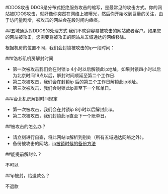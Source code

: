 <!-- --- tag: ddos abuse -->
#DDOS攻击
DDOS是分布式拒绝服务攻击的缩写，是最常见的攻击方式。你的网站被DDOS攻击，就好像你突然在网络上被曝光，然后你开始收到巨量的关注，由于访问量剧增，被攻击的网站会在段时间内瘫痪。

##五域通达对DDOS的处理方式
我们不欢迎容易被攻击的网站或者客户。如果您的网站被攻击，您需要将被攻击的网站从五域通达的网络移除。

根据机房的位置不同，我们会封锁被攻击的ip一段时间：

###洛杉矶机房解封时间

*  第一次被攻击我们会在封锁ip 4小时以后解锁此ip地址，如果封锁四小时以后为北京时间19点以后，解封时间顺延至第二个工作日.
*  第二次被攻击，我们会在封锁ip 后的第三个工作日解锁此ip地址。
*  第三次被攻击，我们会封锁此ip直至下一个账单日。

###台北机房解封时间规定

*  第一次被攻击，我们会在封锁ip 8小时以后解封此ip。
*  第二次被攻击，我们封锁此ip直至下一个账单日。

##被攻击的怎么办？

*  请立刻进行自查，将此网站ip解析到别处（所有五域通达网络之外）。
*  备份被攻击的网站，[ip被锁时候的备份方法](/how-to-access-my-server-when-blocked)

##能提前解封么？

不可以

##ip被封，给退款么？

不退款